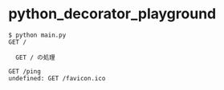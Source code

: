 # python_decorator_playground

```
$ python main.py 
GET /

  GET / の処理
  
GET /ping
undefined: GET /favicon.ico
```